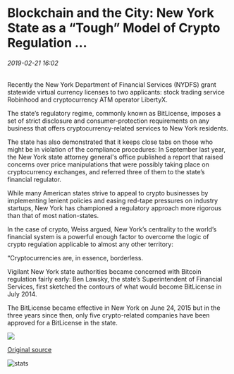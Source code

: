 # Blockchain and the City: New York State as a “Tough” Model of Crypto Regulation ...

###### 2019-02-21 16:02

Recently the New York Department of Financial Services (NYDFS) grant statewide virtual currency licenses to two applicants: stock trading service Robinhood and cryptocurrency ATM operator LibertyX.

The state’s regulatory regime, commonly known as BitLicense, imposes a set of strict disclosure and consumer-protection requirements on any business that offers cryptocurrency-related services to New York residents.

The state has also demonstrated that it keeps close tabs on those who might be in violation of the compliance procedures: In September last year, the New York state attorney general's office published a report that raised concerns over price manipulations that were possibly taking place on cryptocurrency exchanges, and referred three of them to the state’s financial regulator.

While many American states strive to appeal to crypto businesses by implementing lenient policies and easing red-tape pressures on industry startups, New York has championed a regulatory approach more rigorous than that of most nation-states.

In the case of crypto, Weiss argued, New York’s centrality to the world’s financial system is a powerful enough factor to overcome the logic of crypto regulation applicable to almost any other territory:

“Cryptocurrencies are, in essence, borderless.

Vigilant New York state authorities became concerned with Bitcoin regulation fairly early: Ben Lawsky, the state’s Superintendent of Financial Services, first sketched the contours of what would become BitLicense in July 2014.

The BitLicense became effective in New York on June 24, 2015 but in the three years since then, only five crypto-related companies have been approved for a BitLicense in the state.

![](https://s3.cointelegraph.com/storage/uploads/view/62214cebff4511f999655f93e9c7b8d9.png)

[Original source](https://cointelegraph.com/news/blockchain-and-the-city-new-york-state-as-a-tough-model-of-crypto-regulation)

![stats](https://c.statcounter.com/11760860/0/a89fa40b/1/ "stats")